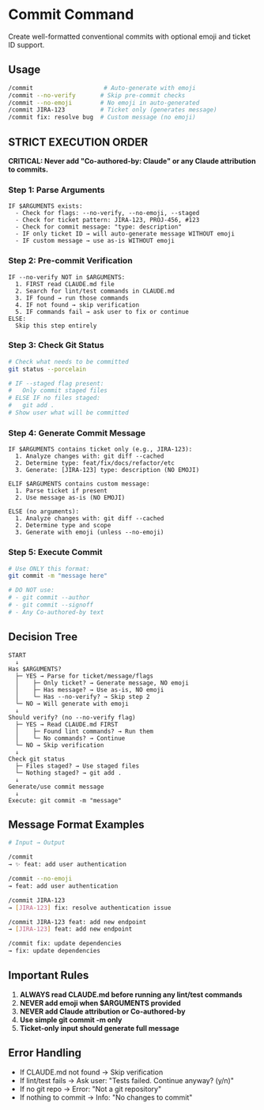 # Commit Command

Create well-formatted conventional commits with optional emoji and ticket ID support.

## Usage

```bash
/commit                    # Auto-generate with emoji
/commit --no-verify       # Skip pre-commit checks
/commit --no-emoji        # No emoji in auto-generated
/commit JIRA-123          # Ticket only (generates message)
/commit fix: resolve bug  # Custom message (no emoji)
```

## STRICT EXECUTION ORDER

**CRITICAL: Never add "Co-authored-by: Claude" or any Claude attribution to commits.**

### Step 1: Parse Arguments

```
IF $ARGUMENTS exists:
  - Check for flags: --no-verify, --no-emoji, --staged
  - Check for ticket pattern: JIRA-123, PROJ-456, #123
  - Check for commit message: "type: description"
  - IF only ticket ID → will auto-generate message WITHOUT emoji
  - IF custom message → use as-is WITHOUT emoji
```

### Step 2: Pre-commit Verification

```
IF --no-verify NOT in $ARGUMENTS:
  1. FIRST read CLAUDE.md file
  2. Search for lint/test commands in CLAUDE.md
  3. IF found → run those commands
  4. IF not found → skip verification
  5. IF commands fail → ask user to fix or continue
ELSE:
  Skip this step entirely
```

### Step 3: Check Git Status

```bash
# Check what needs to be committed
git status --porcelain

# IF --staged flag present:
#   Only commit staged files
# ELSE IF no files staged:
#   git add .
# Show user what will be committed
```

### Step 4: Generate Commit Message

```
IF $ARGUMENTS contains ticket only (e.g., JIRA-123):
  1. Analyze changes with: git diff --cached
  2. Determine type: feat/fix/docs/refactor/etc
  3. Generate: [JIRA-123] type: description (NO EMOJI)

ELIF $ARGUMENTS contains custom message:
  1. Parse ticket if present
  2. Use message as-is (NO EMOJI)

ELSE (no arguments):
  1. Analyze changes with: git diff --cached
  2. Determine type and scope
  3. Generate with emoji (unless --no-emoji)
```

### Step 5: Execute Commit

```bash
# Use ONLY this format:
git commit -m "message here"

# DO NOT use:
# - git commit --author
# - git commit --signoff
# - Any Co-authored-by text
```

## Decision Tree

```
START
  ↓
Has $ARGUMENTS?
  ├─ YES → Parse for ticket/message/flags
  │    ├─ Only ticket? → Generate message, NO emoji
  │    ├─ Has message? → Use as-is, NO emoji
  │    └─ Has --no-verify? → Skip step 2
  └─ NO → Will generate with emoji
  ↓
Should verify? (no --no-verify flag)
  ├─ YES → Read CLAUDE.md FIRST
  │    ├─ Found lint commands? → Run them
  │    └─ No commands? → Continue
  └─ NO → Skip verification
  ↓
Check git status
  ├─ Files staged? → Use staged files
  └─ Nothing staged? → git add .
  ↓
Generate/use commit message
  ↓
Execute: git commit -m "message"
```

## Message Format Examples

```bash
# Input → Output

/commit
→ ✨ feat: add user authentication

/commit --no-emoji
→ feat: add user authentication

/commit JIRA-123
→ [JIRA-123] fix: resolve authentication issue

/commit JIRA-123 feat: add new endpoint
→ [JIRA-123] feat: add new endpoint

/commit fix: update dependencies
→ fix: update dependencies
```

## Important Rules

1. **ALWAYS read CLAUDE.md before running any lint/test commands**
2. **NEVER add emoji when $ARGUMENTS provided**
3. **NEVER add Claude attribution or Co-authored-by**
4. **Use simple git commit -m only**
5. **Ticket-only input should generate full message**

## Error Handling

- If CLAUDE.md not found → Skip verification
- If lint/test fails → Ask user: "Tests failed. Continue anyway? (y/n)"
- If no git repo → Error: "Not a git repository"
- If nothing to commit → Info: "No changes to commit"
